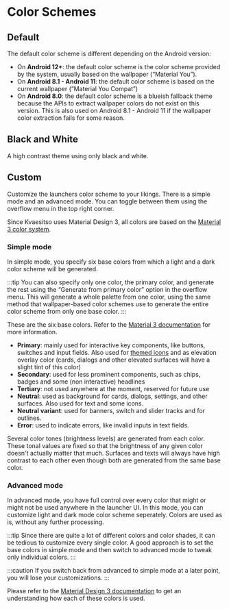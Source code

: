 # Color Schemes

## Default

The default color scheme is different depending on the Android version:

- On **Android 12+**: the default color scheme is the color scheme provided by the system, usually based on the wallpaper (“Material You”).
- On **Android 8.1 - Android 11**: the default color scheme is based on the current wallpaper (“Material You Compat”)
- On **Android 8.0**: the default color scheme is a blueish fallback theme because the APIs to extract wallpaper colors do not exist on this version. This is also used on Android 8.1 - Android 11 if the wallpaper color extraction fails for some reason.

## Black and White

A high contrast theme using only black and white.

## Custom

Customize the launchers color scheme to your likings. There is a simple mode and an advanced mode. You can toggle between them using the overflow menu in the top right corner.

Since Kvaesitso uses Material Design 3, all colors are based on the [Material 3 color system](https://m3.material.io/styles/color/the-color-system/key-colors-tones).

### Simple mode

In simple mode, you specify six base colors from which a light and a dark color scheme will be generated.

:::tip
You can also specify only one color, the primary color, and generate the rest using the “Generate from primary color” option in the overflow menu. This will generate a whole palette from one color, using the same method that wallpaper-based color schemes use to generate the entire color scheme from only one base color.
:::

These are the six base colors. Refer to the [Material 3 documentation](https://m3.material.io/styles/color/the-color-system/key-colors-tones) for more information.

- **Primary**: mainly used for interactive key components, like buttons, switches and input fields. Also used for [themed icons](./themed-icons) and as elevation overlay color (cards, dialogs and other elevated surfaces will have a slight tint of this color)
- **Secondary**: used for less prominent components, such as chips, badges and some (non interactive) headlines
- **Tertiary**: not used anywhere at the moment, reserved for future use
- **Neutral**: used as background for cards, dialogs, settings, and other surfaces. Also used for text and some icons.
- **Neutral variant**: used for banners, switch and slider tracks and for outlines.
- **Error**: used to indicate errors, like invalid inputs in text fields.

Several color tones (brightness levels) are generated from each color. These tonal values are fixed so that the brightness of any given color doesn't actually matter that much. Surfaces and texts will always have high contrast to each other even though both are generated from the same base color.

### Advanced mode

In advanced mode, you have full control over every color that might or might not be used anywhere in the launcher UI. In this mode, you can customize light and dark mode color scheme seperately. Colors are used as is, without any further processing.

:::tip
Since there are quite a lot of different colors and color shades, it can be tedious to customize every single color. A good approach is to set the base colors in simple mode and then switch to advanced mode to tweak only individual colors.
:::

:::caution
If you switch back from advanced to simple mode at a later point, you will lose your customizations.
:::

Please refer to the [Material Design 3 documentation](https://m3.material.io/styles/color/the-color-system/color-roles) to get an understanding how each of these colors is used.
